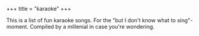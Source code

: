 +++
title = "karaoke"
+++

This is a list of fun karaoke songs. For the "but I don't know what to sing"-moment. Compiled by a millenial in case you're wondering.
